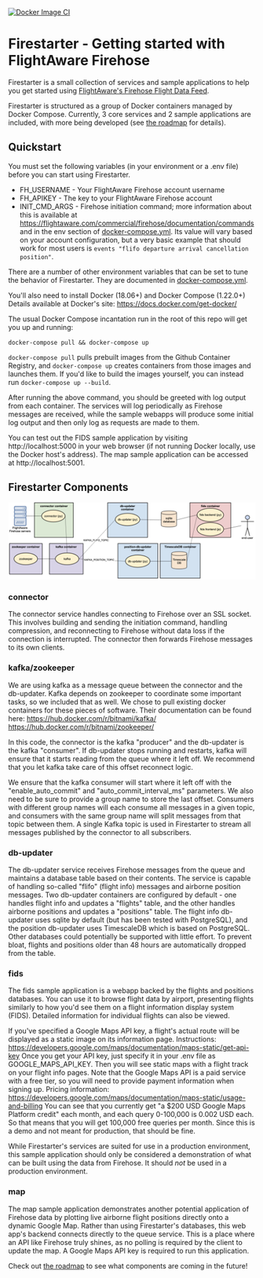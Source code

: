 [![Docker Image CI](https://github.com/flightaware/firestarter/workflows/Docker%20Image%20CI/badge.svg)](https://github.com/flightaware/firestarter/actions?query=workflow%3A%22Docker+Image+CI%22)
# Firestarter - Getting started with FlightAware Firehose
Firestarter is a small collection of services and sample applications to help
you get started using [FlightAware's Firehose Flight Data Feed](https://flightaware.com/commercial/firehose/documentation).

Firestarter is structured as a group of Docker containers managed by
Docker Compose. Currently, 3 core services and 2 sample applications are
included, with more being developed (see [the roadmap](./ROADMAP.md) for
details).

## Quickstart
You must set the following variables (in your environment or a .env file)
before you can start using Firestarter.
* FH_USERNAME - Your FlightAware Firehose account username
* FH_APIKEY - The key to your FlightAware Firehose account
* INIT_CMD_ARGS - Firehose initiation command; more information about this is
available at https://flightaware.com/commercial/firehose/documentation/commands
and in the env section of [docker-compose.yml](./docker-compose.yml). Its value
will vary based on your account configuration, but a very basic example that
should work for most users is `events "flifo departure arrival cancellation
position"`.

There are a number of other environment variables that can be set to tune the
behavior of Firestarter. They are documented in
[docker-compose.yml](./docker-compose.yml).

You'll also need to install Docker (18.06+) and Docker Compose (1.22.0+)\
Details available at Docker's site: https://docs.docker.com/get-docker/

The usual Docker Compose incantation run in the root of this repo will get you
up and running:
```
docker-compose pull && docker-compose up
```

`docker-compose pull` pulls prebuilt images from the Github Container Registry,
and `docker-compose up` creates containers from those images and launches them.
If you'd like to build the images yourself, you can instead run
`docker-compose up --build`.

After running the above command, you should be greeted with log output from
each container. The services will log periodically as Firehose messages are
received, while the sample webapps will produce some initial log output and
then only log as requests are made to them.

You can test out the FIDS sample application by visiting http://localhost:5000
in your web browser (if not running Docker locally, use the Docker host's
address). The map sample application can be accessed at http://localhost:5001.


## Firestarter Components

![](docs/architecture-diagram.png)

### connector
The connector service handles connecting to Firehose over an SSL socket. This
involves building and sending the initiation command, handling compression, and
reconnecting to Firehose without data loss if the connection is interrupted.
The connector then forwards Firehose messages to its own clients.

### kafka/zookeeper
We are using kafka as a message queue between the connector and the db-updater.
Kafka depends on zookeeper to coordinate some important tasks, so we included
that as well. We chose to pull existing docker containers for these pieces of
software.
Their documentation can be found here:
https://hub.docker.com/r/bitnami/kafka/
https://hub.docker.com/r/bitnami/zookeeper/

In this code, the connector is the kafka "producer" and the db-updater is the
kafka "consumer". If db-updater stops running and restarts, kafka will ensure
that it starts reading from the queue where it left off. We recommend that
you let kafka take care of this offset reconnect logic.

We ensure that the kafka consumer will start where it left off with the
"enable_auto_commit" and "auto_commit_interval_ms" parameters. We also need to
be sure to provide a group name to store the last offset. Consumers with
different group names will each consume all messages in a given topic, and
consumers with the same group name will split messages from that topic between
them. A single Kafka topic is used in Firestarter to stream all messages
published by the connector to all subscribers.

### db-updater
The db-updater service receives Firehose messages from the queue and
maintains a database table based on their contents. The service is capable of
handling so-called "flifo" (flight info) messages and airborne position messages.
Two db-updater containers are configured by default - one handles flight info and
updates a "flights" table, and the other handles airborne positions and updates
a "positions" table. The flight info db-updater uses sqlite by default (but has been
tested with PostgreSQL), and the position db-updater uses TimescaleDB which is
based on PostgreSQL. Other databases could potentially be supported with little
effort. To prevent bloat, flights and positions older than 48 hours are
automatically dropped from the table.

### fids
The fids sample application is a webapp backed by the flights and positions
databases. You can use it to browse flight data by airport, presenting flights
similarly to how you'd see them on a flight information display system (FIDS).
Detailed information for individual flights can also be viewed.

If you've specified a Google Maps API key, a flight's actual route will be
displayed as a static image on its information page.
Instructions:
https://developers.google.com/maps/documentation/maps-static/get-api-key
Once you get your API key, just specify it in your .env file as
GOOGLE_MAPS_API_KEY. Then you will see static maps with a flight track on your
flight info pages. Note that the Google Maps API is a paid service with a free
tier, so you will need to provide payment information when signing up.
Pricing information:
https://developers.google.com/maps/documentation/maps-static/usage-and-billing
You can see that you currently get "a $200 USD Google Maps Platform credit"
each month, and each query 0-100,000 is 0.002 USD each. So that means that you
will get 100,000 free queries per month. Since this is a demo and not meant for
production, that should be fine.

While Firestarter's services are suited for use in a production environment,
this sample application should only be considered a demonstration of what can
be built using the data from Firehose. It should *not* be used in a production
environment.

### map
The map sample application demonstrates another potential application of
Firehose data by plotting live airborne flight positions directly onto a
dynamic Google Map. Rather than using Firestarter's databases, this web app's
backend connects directly to the queue service. This is a place where an API
like Firehose truly shines, as no polling is required by the client to update
the map. A Google Maps API key is required to run this application.

Check out [the roadmap](./ROADMAP.md) to see what components are coming in the
future!
